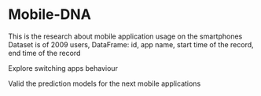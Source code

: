 # Mobile-DNA

This is the research about mobile application usage on the smartphones
Dataset is of 2009 users, DataFrame: id, app name, start time of the record, end time of the record

Explore switching apps behaviour

Valid the prediction models for the next mobile applications
